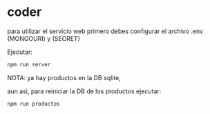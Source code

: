 # coder
para utilizar el servicio web primero debes configurar el archivo .env (MONGOURI) y (SECRET)

Ejecutar: 
```sh
npm run server
```
NOTA: ya hay productos en la DB sqlite, 

aun asi, para reiniciar la DB de los productos ejecutar: 
```sh
npm run productos
```
